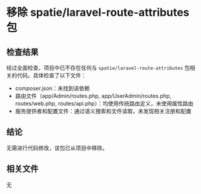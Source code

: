 # 移除 spatie/laravel-route-attributes 包

## 检查结果
经过全面检查，项目中已不存在任何与 `spatie/laravel-route-attributes` 包相关的代码。具体检查了以下文件：
- composer.json：未找到该依赖
- 路由文件（app/Admin/routes.php, app/UserAdmin/routes.php, routes/web.php, routes/api.php）：均使用传统路由定义，未使用属性路由
- 服务提供者和配置文件：通过语义搜索和文件读取，未发现相关注册和配置

## 结论
无需进行代码修改，该包已从项目中移除。

## 相关文件
无